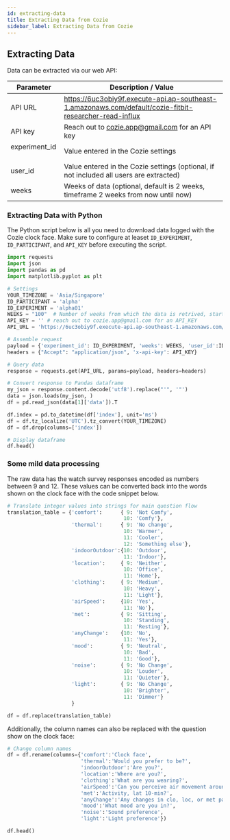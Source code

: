 ```yaml
---
id: extracting-data
title: Extracting Data from Cozie
sidebar_label: Extracting Data from Cozie
---
```



## Extracting Data
Data can be extracted via our web API:

| Parameter     | Description / Value                                                                                    | 
|---------------|--------------------------------------------------------------------------------------------------------|
| API URL       | https://6uc3obiy9f.execute-api.ap-southeast-1.amazonaws.com/default/cozie-fitbit-researcher-read-influx|
| API key       | Reach out to cozie.app@gmail.com for an API key                                                        |
| experiment_id &zwnj; &zwnj; &zwnj; | Value entered in the Cozie settings                                               |
| user_id       | Value entered in the Cozie settings (optional, if not included all users are extracted)                |
| weeks         | Weeks of data (optional, default is 2 weeks, timeframe 2 weeks from now until now)                     |

### Extracting Data with Python

The Python script below is all you need to download data logged with the Cozie clock face. Make sure to configure at leaset `ID_EXPERIMENT`, `ID_PARTICIPANT`, and `API_KEY` before executing the script.

```python
import requests
import json
import pandas as pd
import matplotlib.pyplot as plt

# Settings
YOUR_TIMEZONE = 'Asia/Singapore'
ID_PARTICIPANT = 'alpha'
ID_EXPERIMENT = 'alpha01'
WEEKS = "100"  # Number of weeks from which the data is retrived, starting from now
API_KEY = '' # reach out to cozie.app@gmail.com for an API_KEY
API_URL = 'https://6uc3obiy9f.execute-api.ap-southeast-1.amazonaws.com/default/cozie-fitbit-researcher-read-influx'

# Assemble request
payload = {'experiment_id': ID_EXPERIMENT, 'weeks': WEEKS, 'user_id':ID_PARTICIPANT}
headers = {"Accept": "application/json", 'x-api-key': API_KEY}

# Query data
response = requests.get(API_URL, params=payload, headers=headers)

# Convert response to Pandas dataframe
my_json = response.content.decode('utf8').replace("'", '"')
data = json.loads(my_json, )
df = pd.read_json(data[1]['data']).T

df.index = pd.to_datetime(df['index'], unit='ms')
df = df.tz_localize('UTC').tz_convert(YOUR_TIMEZONE)
df = df.drop(columns=['index'])

# Display dataframe
df.head()
```

### Some mild data processing
The raw data has the watch survey responses encoded as numbers between 9 and 12. These values can be converted back into the words shown on the clock face with the code snippet below.
```python
# Translate integer values into strings for main question flow
translation_table = {'comfort':      { 9: 'Not Comfy',
                                      10: 'Comfy'},
                     'thermal':      { 9: 'No change',
                                      10: 'Warmer',
                                      11: 'Cooler',
                                      12: 'Something else'},
                     'indoorOutdoor':{10: 'Outdoor',
                                      11: 'Indoor'},
                     'location':     { 9: 'Neither',
                                      10: 'Office',
                                      11: 'Home'},
                     'clothing':     { 9: 'Medium',
                                      10: 'Heavy',
                                      11: 'Light'},
                     'airSpeed':     {10: 'Yes',
                                      11: 'No'},
                     'met':          { 9: 'Sitting',
                                      10: 'Standing',
                                      11: 'Resting'},
                     'anyChange':    {10: 'No',
                                      11: 'Yes'},
                     'mood':         { 9: 'Neutral',
                                      10: 'Bad',
                                      11: 'Good'},
                     'noise':        { 9: 'No Change',
                                      10: 'Louder',
                                      11: 'Quieter'},
                     'light':        { 9: 'No Change',
                                      10: 'Brighter',
                                      11: 'Dimmer'}
                     }

df = df.replace(translation_table)
```

Additionally, the column names can also be replaced with the question show on the clock face:
```python
# Change column names
df = df.rename(columns={'comfort':'Clock face',
                        'thermal':'Would you prefer to be?',
                        'indoorOutdoor':'Are you?', 
                        'location':'Where are you?', 
                        'clothing':'What are you wearing?', 
                        'airSpeed':'Can you perceive air movement around you?', 
                        'met':'Activity, lat 10-min?', 
                        'anyChange':'Any changes in clo, loc, or met past 10-m?', 
                        'mood':'What mood are you in?', 
                        'noise':'Sound preference', 
                        'light':'Light preference'})

df.head()
```
